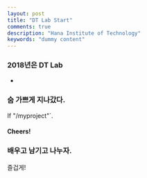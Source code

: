 ```yaml
---
layout: post
title: "DT Lab Start"
comments: true
description: "Hana Institute of Technology"
keywords: "dummy content"
---
```


### 2018년은 DT Lab 

- 

### 숨 가쁘게 지나갔다.

If "/myproject"`.

#### Cheers!


### 배우고 남기고 나누자.

즐겁게!

